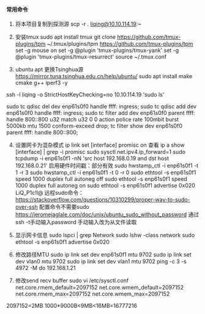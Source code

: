 #### 常用命令
1. 将本项目复制到探测源
scp -r . liqing@10.10.114.19:~

2. 安装tmux
sudo apt install tmux
git clone https://github.com/tmux-plugins/tpm ~/.tmux/plugins/tpm
https://github.com/tmux-plugins/tpm
set -g mouse on
set -g @plugin 'tmux-plugins/tmux-yank'
set -g @plugin 'tmux-plugins/tmux-resurrect'
source ~/.tmux.conf

3. ubuntu apt
更换Tsinghua源 https://mirror.tuna.tsinghua.edu.cn/help/ubuntu/
sudo apt install make cmake g++ iperf3 -y

ssh -l liqing -o StrictHostKeyChecking=no 10.10.114.19 'sudo ls'

sudo tc qdisc del dev enp61s0f0 handle ffff: ingress; sudo tc qdisc add dev enp61s0f0 handle ffff: ingress; sudo tc filter add dev enp61s0f0 parent ffff: handle 800::800 u32 match u32 0 0 action police rate 100mbit burst 5000kb mtu 1500 conform-exceed drop; tc filter show dev enp61s0f0 parent ffff: handle 800::800;

4. 设置网卡为混杂模式
ip link set [interface] promisc on
查看
ip a show [interface] | grep -i promisc
sudo sysctl net.ipv4.ip_forward=1
sudo tcpdump -i enp61s0f1 -nN 'src host 192.168.0.19 and dst host 192.168.0.21'
启用硬件时间戳：部分有效
sudo hwstamp_ctl -i enp61s0f1 -t 1 -r 3
sudo hwstamp_ctl -i enp61s0f1 -t 0 -r 0
sudo ethtool -s enp61s0f1 speed 1000 duplex full autoneg off
sudo ethtool -s enp61s0f1 speed 1000 duplex full autoneg on
sudo ethtool -s enp61s0f1 advertise 0x020
LiQ_P1c!l@
远程sudo命令：https://stackoverflow.com/questions/10310299/proper-way-to-sudo-over-ssh
配置命令不需要sudo
https://jeromejaglale.com/doc/unix/ubuntu_sudo_without_password
通过ssh -t手动输入password
手动输入改为从文件读取
5. 显示网卡信息
sudo lspci | grep Network
sudo lshw -class network
sudo ethtool -s enp61s0f1 advertise 0x020
6. 修改路径MTU
sudo ip link set dev enp61s0f1 mtu 9702
sudo ip link set dev vlan0 mtu 9702
sudo ip link set dev vlan1 mtu 9702
ping -c 3 -s 4972 -M do 192.168.1.21

7. 修改send recv buffer
sudo vi /etc/sysctl.conf
net.core.rmem_default=2097152
net.core.wmem_default=2097152
net.core.rmem_max=2097152
net.core.wmem_max=2097152

2097152=2MB
1000*9000B<9MB<16MB=16777216